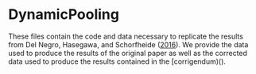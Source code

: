 # DynamicPooling
These files contain the code and data necessary to replicate the results from Del Negro, Hasegawa, and Schorfheide ([2016](https://www.sciencedirect.com/science/article/abs/pii/S0304407616300094#:~:text=This%20dynamic%20linear%20prediction%20pool,to%20lie%20on%20a%20simplex.&text=These%20pools%20are%20optimal%20in,the%20pool's%20historic%20forecast%20performance)). We provide the data used to produce the results of the original paper as well as the corrected data used to produce the results contained in the [corrigendum)(). 
